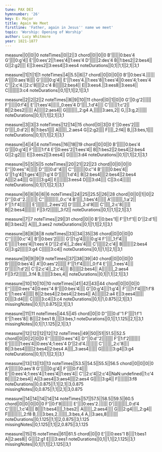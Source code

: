 ```yaml
---
tune: PAX DEI
hymnnumber: '26'
key: E♭ Major
title: Again We Meet
firstline: 'Father, again in Jesus'' name we meet'
topic: 'Worship: Opening of Worship'
author: Lucy Whitmore
year: 1821-1877
---
```

measure||0||0||0
noteTimes||0||2||3
chord||0||0||0
B'||||||0:bes'4
G'||||0:g'4||
E'||0:ees'2||1:ees'4||1:ees'4
D'||||||2:des'4
B||1:bes2||2:bes4||
G||2:g2||||
E||3:ees2||3:ees4||3:ees4
noteDurations||0,1||1,1||2,1||3,1

measure||1||1||1||1
noteTimes||4||5.5||6||7
chord||0||0||0||0
B'||0:bes'4.||||||
A'||||0:aes'8||||
G'||||||0:g'4||
E'||1:ees'4.||1:ees'8||1:ees'4||0:ees'4;1:ees'4
C'||2:c'4.||2:c'8||||2:c'4
B||||||2:bes4||
E||3:ees4.||3:ees8||3:ees4||
C||||||||3:c4
noteDurations||0,1||1,1||2,1||3,1

measure||2||2||2||2
noteTimes||8||9||10||11
chord||0||1||0||0
G'||0:g'2||||||
F'||||||0:f'4||
E'||1:ees'4||||||_0:ees'4
D'||||_1:d'4||||
C'||||||1:c'2||
B||2:bes2||||||
A||||||2:aes4||
G||||||||_2:g4
A,||||||3:aes,2||
G,||3:g,2||||||
noteDurations||0,1||1,1||2,1||3,1

measure||3||3||3
noteTimes||12||14||15
chord||0||3||0
E'||0:ees'2||||
D'||||_0:d'2||
B||1:bes1||||
A||||||_2:aes4
G||2:g2||||
F||||_2:f4||
B,||3:bes,1||||
noteDurations||0,1||1,1||2,1||3,1

measure||4||4||4
noteTimes||16||18||19
chord||0||0||0
B'||||||0:bes'4
G'||||0:g'4||
F'||||||1:f'4
E'||0:ees'2||1:ees'4||
B||1:bes2||2:bes4||2:bes4
G||2:g2||||
E||3:ees2||3:ees4||
D||||||3:d4
noteDurations||0,1||1,1||2,1||3,1

measure||5||5||5||5
noteTimes||20||21||22||23
chord||0||0||0||0
E''||0:ees''4||||||
D''||||0:d''4||||
C''||||||||0:c''4
B'||||||0:bes'4||
G'||1:g'4||1:ges'4||||1:g'4
D'||||||1:d'4||
B||2:bes4||||2:bes4||2:bes4
A||||2:a4||||
G||||||3:g4||
E||||||||3:ees4
D||||3:d4||||
C||3:c4||||||
noteDurations||0,1||1,1||2,1||3,1

measure||6||6||6||6||6
noteTimes||24||25||25.5||26||28
chord||0||0||1||0||2
D''||0:d''2.||||||||
C''||||||||||_0:c''4
B'||||_1:bes'4||||||
A'||||||||_1:a'2||
F'||1:f'4||||||||
E'||||||||_2:ees'2||
D'||||||_2:d'8||||
C'||||_2:c'8||||||
B||2:bes4||||||||
F||3:f2||||||_3:f2||
noteDurations||0,1||1,1||2,1||3,1

measure||7||7
noteTimes||29||31
chord||0||0
B'||0:bes'1||
F'||1:f'1||
D'||2:d'1||
B||3:bes2||
A||||_3:aes2
noteDurations||0,1||1,1||2,1||3,1

measure||8||8||8||8
noteTimes||33||34||35||36
chord||0||0||0||0
C''||||||0:c''4||
B'||0:bes'2||||||
G'||1:g'4||||||0:g'4
F'||||_1:f'4||||
E'||||||1:ees'4||1:ees'4
D'||2:d'4||_2:des'4||||
C'||||||2:c'4||
B||||||||2:bes4
G||3:g2||||||3:g4
C||||||3:c4||
noteDurations||0,1||1,1||2,1||3,1

measure||9||9||9||9
noteTimes||37||38||39||40
chord||0||0||0||0
B'||||||0:bes'4||
A'||0:aes'2||||||
F'||1:f'4||||||_0:f'4
E'||||_1:ees'4||||
D'||||||1:d'2||
C'||2:c'4||_2:c'4||||
B||||||2:bes4||
A||||||||_2:aes4
F||3:f2||||||_3:f4
B,||||||3:bes,4||
noteDurations||0,1||1,1||2,1||3,1

measure||10||10||10||10
noteTimes||41||42||43||44
chord||0||0||0||0
E''||||||0:ees''4||0:ees''4
B'||||0:bes'4||||
G'||0:g'4||||1:g'4||
F'||||1:f'4||||1:f'8
E'||1:ees'4||||||
B||2:bes4||2:bes4||2:bes4||
A||||||||2:a4
E||3:ees4||||||
D||||3:d4||||
C||||||3:c4||3:c4
noteDurations||0,1||1,0.875||2,1||3,1
missingNotes||0,1||1,0.875||2,1||3,1

measure||11||11
noteTimes||44.5||45
chord||0||0
D''||||0:d''1
F'||||1:f'1
E'||1:ees'8||
B||||2:bes1
B,||||3:bes,1
noteDurations||0,1||1,1.125||2,1||3,1
missingNotes||0,1||1,1.125||2,1||3,1

measure||12||12||12||12||12
noteTimes||49||50||51||51.5||52.5
chord||0||0||2||0||0
E''||||||||0:ees''4||
D''||0:d''2||||||||
F'||1:f'2||||||||
E'||||||||1:ees'4||0:ees'4;1:ees'4
D'||2:d'4.||||||||
C'||||||_2:c'8||||
B||3:bes4||||||2:bes4||2:bes4
A||||_3:aes4||||||
G||||||||3:g4||3:g4
noteDurations||0,1||1,1||2,1||3,1

measure||13||13||13||13
noteTimes||53.5||54.5||55.5||56.5
chord||0||0||0||0
A'||||||||0:aes'8
G'||||||0:g'4||
F'||||0:f'4||||
E'||0:ees'4;1:ees'4||1:ees'4||1:ees'4||
C'||2:c'4||2:c'4||NaN:undefined||1:c'4
B||||||2:bes4||
A||3:aes4||3:aes4||||2:aes4
G||||||3:g4||
F||||||||3:f8
noteDurations||0,0.875||1,1||2,1||3,0.875
missingNotes||0,0.875||1,1||2,1||3,0.875

measure||14||14||14||14||14
noteTimes||57||57.5||58.5||59.5||60.5
chord||0||0||0||0||0
F'||0:f'8||||||||
E'||||0:ees'2.||||||
D'||||||||||_0:d'4
C'||||||_1:c'4||||
B||||1:bes4||||_1:bes2||
A||||||_2:aes4||||
G||||2:g4||||_2:g4||
F||||||||||_2:f8
B,||||3:bes,2.||||||_3:bes,4
A,||3:aes,8||||||||
noteDurations||0,1.125||1,1||2,0.875||3,1.125
missingNotes||0,1.125||1,1||2,0.875||3,1.125

measure||15||15
noteTimes||61||61.5
chord||0||0
E'||||0:ees'1
B||||1:bes1
A||2:aes8||
G||||2:g1
E||||3:ees1
noteDurations||0,1||1,1||2,1.125||3,1
missingNotes||0,1||1,1||2,1.125||3,1

